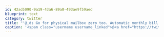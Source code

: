 ```yaml
---
id: 42ad5090-9a19-43a6-89a0-493ae9f59aed
blueprint: text
category: twitter
title: "'@_ds Go for physical mailbox zero too. Automatic monthly bill payments instead of paper"
caption: '<span class="username username_linked">@<a href="https://twitter.com/_ds" title="Dustin Senos">_ds</a></span> Go for physical mailbox zero too. Automatic monthly bill payments instead of paper'
---
```

